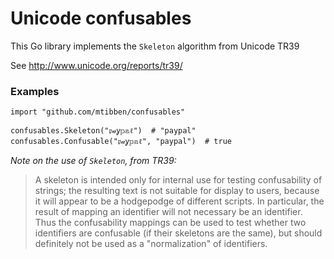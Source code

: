 # Unicode confusables

This Go library implements the `Skeleton` algorithm from Unicode TR39

See http://www.unicode.org/reports/tr39/

### Examples
```
import "github.com/mtibben/confusables"

confusables.Skeleton("𝔭𝒶ỿ𝕡𝕒ℓ")  # "paypal"
confusables.Confusable("𝔭𝒶ỿ𝕡𝕒ℓ", "paypal")  # true
```

*Note on the use of `Skeleton`, from TR39:*

> A skeleton is intended only for internal use for testing confusability of strings; the resulting text is not suitable for display to users, because it will appear to be a hodgepodge of different scripts. In particular, the result of mapping an identifier will not necessary be an identifier. Thus the confusability mappings can be used to test whether two identifiers are confusable (if their skeletons are the same), but should definitely not be used as a "normalization" of identifiers.
